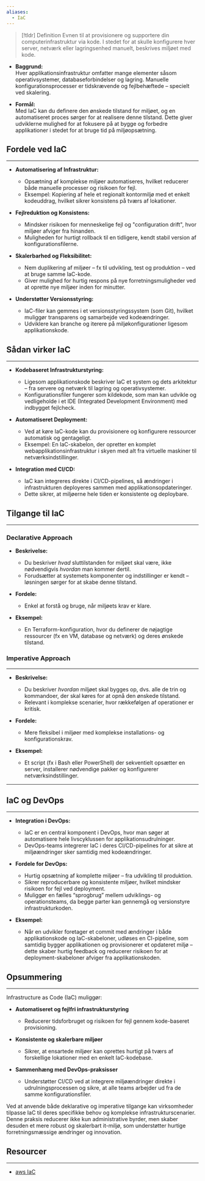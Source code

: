 ```yaml
---
aliases:
  - IaC
---
```

> [!tldr] Definition
Evnen til at provisionere og supportere din computerinfrastruktur via kode. I stedet for at skulle konfigurere hver server, netværk eller lagringsenhed manuelt, beskrives miljøet med kode.
    
- **Baggrund:**  
    Hver applikationsinfrastruktur omfatter mange elementer såsom operativsystemer, databaseforbindelser og lagring. Manuelle konfigurationsprocesser er tidskrævende og fejlbehæftede – specielt ved skalering.
    
- **Formål:**  
    Med IaC kan du definere den ønskede tilstand for miljøet, og en automatiseret proces sørger for at realisere denne tilstand. Dette giver udviklerne mulighed for at fokusere på at bygge og forbedre applikationer i stedet for at bruge tid på miljøopsætning.
    



## Fordele ved IaC
---
- **Automatisering af Infrastruktur:**
    - Opsætning af komplekse miljøer automatiseres, hvilket reducerer både manuelle processer og risikoen for fejl.
    - Eksempel: Kopiering af hele et regionalt kontormiljø med et enkelt kodeuddrag, hvilket sikrer konsistens på tværs af lokationer.

- **Fejlreduktion og Konsistens:**
    - Mindsker risikoen for menneskelige fejl og "configuration drift", hvor miljøer afviger fra hinanden.
    - Muligheden for hurtigt rollback til en tidligere, kendt stabil version af konfigurationsfilerne.

- **Skalerbarhed og Fleksibilitet:**
    - Nem duplikering af miljøer – fx til udvikling, test og produktion – ved at bruge samme IaC-kode.
    - Giver mulighed for hurtig respons på nye forretningsmuligheder ved at oprette nye miljøer inden for minutter.

- **Understøtter Versionsstyring:**
    - IaC-filer kan gemmes i et versionsstyringssystem (som Git), hvilket muliggør transparens og samarbejde ved kodeændringer.
    - Udviklere kan branche og iterere på miljøkonfigurationer ligesom applikationskode.




## Sådan virker IaC
---
- **Kodebaseret Infrastrukturstyring:**
    - Ligesom applikationskode beskriver IaC et system og dets arkitektur – fra servere og netværk til lagring og operativsystemer.
    - Konfigurationsfiler fungerer som kildekode, som man kan udvikle og vedligeholde i et IDE (Integrated Development Environment) med indbygget fejlcheck.

- **Automatiseret Deployment:**
    - Ved at køre IaC-kode kan du provisionere og konfigurere ressourcer automatisk og gentageligt.
    - Eksempel: En IaC-skabelon, der opretter en komplet webapplikationsinfrastruktur i skyen med alt fra virtuelle maskiner til netværksindstillinger.

- **Integration med CI/CD:**
    - IaC kan integreres direkte i CI/CD-pipelines, så ændringer i infrastrukturen deployeres sammen med applikationsopdateringer.
    - Dette sikrer, at miljøerne hele tiden er konsistente og deploybare.



## Tilgange til IaC
---
### Declarative Approach

- **Beskrivelse:**
    - Du beskriver _hvad_ sluttilstanden for miljøet skal være, ikke nødvendigvis _hvordan_ man kommer dertil.
    - Forudsætter at systemets komponenter og indstillinger er kendt – løsningen sørger for at skabe denne tilstand.

- **Fordele:**
    - Enkel at forstå og bruge, når miljøets krav er klare.

- **Eksempel:**
    - En Terraform-konfiguration, hvor du definerer de nøjagtige ressourcer (fx en VM, database og netværk) og deres ønskede tilstand.


### Imperative Approach
---
- **Beskrivelse:**
    - Du beskriver _hvordan_ miljøet skal bygges op, dvs. alle de trin og kommandoer, der skal køres for at opnå den ønskede tilstand.
    - Relevant i komplekse scenarier, hvor rækkefølgen af operationer er kritisk.

- **Fordele:**
    - Mere fleksibel i miljøer med komplekse installations- og konfigurationskrav.

- **Eksempel:**
    - Et script (fx i Bash eller PowerShell) der sekventielt opsætter en server, installerer nødvendige pakker og konfigurerer netværksindstillinger.


---

## IaC og DevOps
---
- **Integration i DevOps:**
    - IaC er en central komponent i DevOps, hvor man søger at automatisere hele livscyklussen for applikationsudrulninger.
    - DevOps-teams integrerer IaC i deres CI/CD-pipelines for at sikre at miljøændringer sker samtidig med kodeændringer.

- **Fordele for DevOps:**
    - Hurtig opsætning af komplette miljøer – fra udvikling til produktion.
    - Sikrer reproducerbare og konsistente miljøer, hvilket mindsker risikoen for fejl ved deployment.
    - Muliggør en fælles “sprogbrug” mellem udviklings- og operationsteams, da begge parter kan gennemgå og versionstyre infrastrukturkoden.

- **Eksempel:**
    - Når en udvikler foretager et commit med ændringer i både applikationskode og IaC-skabeloner, udløses en CI-pipeline, som samtidig bygger applikationen og provisionerer et opdateret miljø – dette skaber hurtig feedback og reducerer risikoen for at deployment-skabeloner afviger fra applikationskoden.




## Opsummering
---
Infrastructure as Code (IaC) muliggør:

- **Automatiseret og fejlfri infrastrukturstyring**
    - Reducerer tidsforbruget og risikoen for fejl gennem kode-baseret provisioning.

- **Konsistente og skalerbare miljøer**
    - Sikrer, at ensartede miljøer kan oprettes hurtigt på tværs af forskellige lokationer med en enkelt IaC-kodebase.

- **Sammenhæng med DevOps-praksisser**
    - Understøtter CI/CD ved at integrere miljøændringer direkte i udrulningsprocessen og sikre, at alle teams arbejder ud fra de samme konfigurationsfiler.


Ved at anvende både deklarative og imperative tilgange kan virksomheder tilpasse IaC til deres specifikke behov og komplekse infrastrukturscenarier. Denne praksis reducerer ikke kun administrative byrder, men skaber desuden et mere robust og skalerbart it-miljø, som understøtter hurtige forretningsmæssige ændringer og innovation.

## Resourcer
---
- [aws IaC](https://aws.amazon.com/what-is/iac/)